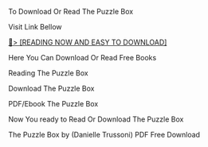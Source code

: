 To Download Or Read The Puzzle Box

Visit Link Bellow

<a href="https://uk.ebookarea.xyz/?book=205064691-the-puzzle-box">📖&gt; [READING NOW AND EASY TO DOWNLOAD]</a>

Here You Can Download Or Read Free Books

Reading The Puzzle Box

Download The Puzzle Box

PDF/Ebook The Puzzle Box

Now You ready to Read Or Download The Puzzle Box

The Puzzle Box by (Danielle Trussoni) PDF Free Download
